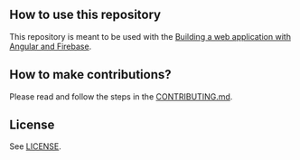 ## How to use this repository

This repository is meant to be used with the [Building a web application with Angular and Firebase](https://developers.google.com/codelabs/building-a-web-app-with-angular-and-firebase).

## How to make contributions?

Please read and follow the steps in the [CONTRIBUTING.md](CONTRIBUTING.md).

## License

See [LICENSE](LICENSE).
